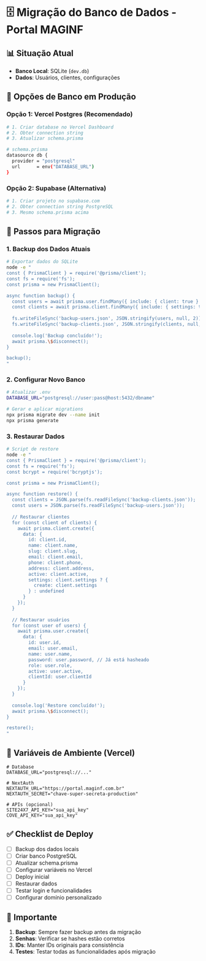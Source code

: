 # 🗄️ Migração do Banco de Dados - Portal MAGINF

## 📊 Situação Atual
- **Banco Local**: SQLite (`dev.db`)
- **Dados**: Usuários, clientes, configurações

## 🎯 Opções de Banco em Produção

### Opção 1: Vercel Postgres (Recomendado)
```bash
# 1. Criar database no Vercel Dashboard
# 2. Obter connection string
# 3. Atualizar schema.prisma

# schema.prisma
datasource db {
  provider = "postgresql"
  url      = env("DATABASE_URL")
}
```

### Opção 2: Supabase (Alternativa)
```bash
# 1. Criar projeto no supabase.com
# 2. Obter connection string PostgreSQL
# 3. Mesmo schema.prisma acima
```

## 🔄 Passos para Migração

### 1. Backup dos Dados Atuais
```bash
# Exportar dados do SQLite
node -e "
const { PrismaClient } = require('@prisma/client');
const fs = require('fs');
const prisma = new PrismaClient();

async function backup() {
  const users = await prisma.user.findMany({ include: { client: true } });
  const clients = await prisma.client.findMany({ include: { settings: true } });
  
  fs.writeFileSync('backup-users.json', JSON.stringify(users, null, 2));
  fs.writeFileSync('backup-clients.json', JSON.stringify(clients, null, 2));
  
  console.log('Backup concluído!');
  await prisma.\$disconnect();
}

backup();
"
```

### 2. Configurar Novo Banco
```bash
# Atualizar .env
DATABASE_URL="postgresql://user:pass@host:5432/dbname"

# Gerar e aplicar migrations
npx prisma migrate dev --name init
npx prisma generate
```

### 3. Restaurar Dados
```bash
# Script de restore
node -e "
const { PrismaClient } = require('@prisma/client');
const fs = require('fs');
const bcrypt = require('bcryptjs');

const prisma = new PrismaClient();

async function restore() {
  const clients = JSON.parse(fs.readFileSync('backup-clients.json'));
  const users = JSON.parse(fs.readFileSync('backup-users.json'));
  
  // Restaurar clientes
  for (const client of clients) {
    await prisma.client.create({
      data: {
        id: client.id,
        name: client.name,
        slug: client.slug,
        email: client.email,
        phone: client.phone,
        address: client.address,
        active: client.active,
        settings: client.settings ? {
          create: client.settings
        } : undefined
      }
    });
  }
  
  // Restaurar usuários
  for (const user of users) {
    await prisma.user.create({
      data: {
        id: user.id,
        email: user.email,
        name: user.name,
        password: user.password, // Já está hasheado
        role: user.role,
        active: user.active,
        clientId: user.clientId
      }
    });
  }
  
  console.log('Restore concluído!');
  await prisma.\$disconnect();
}

restore();
"
```

## 🔐 Variáveis de Ambiente (Vercel)

```env
# Database
DATABASE_URL="postgresql://..."

# NextAuth
NEXTAUTH_URL="https://portal.maginf.com.br"
NEXTAUTH_SECRET="chave-super-secreta-production"

# APIs (opcional)
SITE24X7_API_KEY="sua_api_key"
COVE_API_KEY="sua_api_key"
```

## ✅ Checklist de Deploy

- [ ] Backup dos dados locais
- [ ] Criar banco PostgreSQL
- [ ] Atualizar schema.prisma
- [ ] Configurar variáveis no Vercel
- [ ] Deploy inicial
- [ ] Restaurar dados
- [ ] Testar login e funcionalidades
- [ ] Configurar domínio personalizado

## 🚨 Importante

1. **Backup**: Sempre fazer backup antes da migração
2. **Senhas**: Verificar se hashes estão corretos
3. **IDs**: Manter IDs originais para consistência
4. **Testes**: Testar todas as funcionalidades após migração
